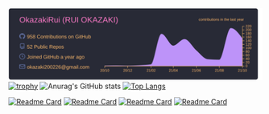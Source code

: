 [![](./profile-summary-card-output/dracula/0-profile-details.svg)](https://github.com/vn7n24fzkq/github-profile-summary-cards)
[![trophy](https://github-profile-trophy.vercel.app/?username=OkazakiRui&theme=onedark&title=Joined2020,Commit,Repositories)](https://github.com/OkazakiRui/github-profile-trophy)
![Anurag's GitHub stats](https://github-readme-stats.vercel.app/api?username=OkazakiRui&count_private=true&show_icons=true&theme=dracula)
[![Top Langs](https://github-readme-stats.vercel.app/api/top-langs/?username=OkazakiRui&layout=compact&theme=dracula)](https://github.com/OkazakiRui/github-readme-stats)

[![Readme Card](https://github-readme-stats.vercel.app/api/pin/?username=OkazakiRui&repo=portfolio-react)](https://github.com/OkazakiRui/portfolio-react)
[![Readme Card](https://github-readme-stats.vercel.app/api/pin/?username=OkazakiRui&repo=mouseStoker)](https://github.com/OkazakiRui/mouseStoker)
[![Readme Card](https://github-readme-stats.vercel.app/api/pin/?username=OkazakiRui&repo=calendarJs)](https://github.com/OkazakiRui/calendarJs)
[![Readme Card](https://github-readme-stats.vercel.app/api/pin/?username=OkazakiRui&repo=canvasDrawing)](https://github.com/OkazakiRui/canvasDrawing)

